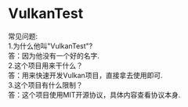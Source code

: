 # VulkanTest  

常见问题:   
1.为什么他叫"VulkanTest"?  
答：因为他没有一个好的名字.  
2.这个项目用来干什么？  
答：用来快速开发Vulkan项目，直接拿去使用即可.  
3.这个项目有什么限制？  
答：这个项目使用MIT开源协议，具体内容查看协议本身.  

